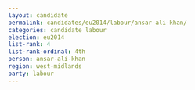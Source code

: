 ```yaml
---
layout: candidate
permalink: candidates/eu2014/labour/ansar-ali-khan/
categories: candidate labour
election: eu2014
list-rank: 4
list-rank-ordinal: 4th
person: ansar-ali-khan
region: west-midlands
party: labour
---
```

